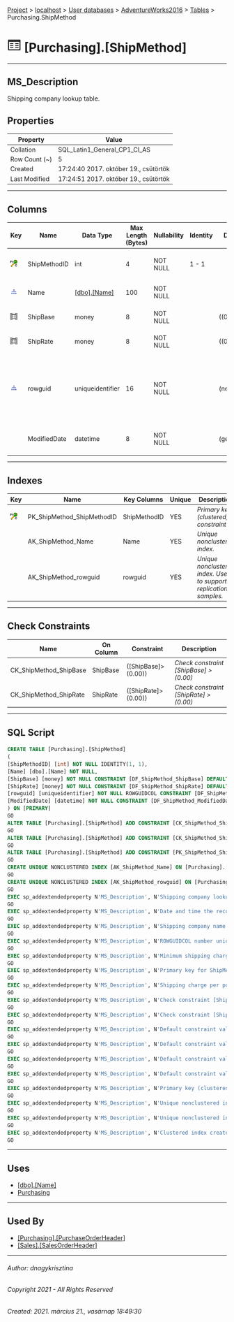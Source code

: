 #### 

[Project](../../../../index.md) > [localhost](../../../index.md) > [User databases](../../index.md) > [AdventureWorks2016](../index.md) > [Tables](Tables.md) > Purchasing.ShipMethod

# ![Tables](../../../../Images/Table32.png) [Purchasing].[ShipMethod]

---

## <a name="#description"></a>MS_Description

Shipping company lookup table.

## <a name="#properties"></a>Properties

| Property | Value |
|---|---|
| Collation | SQL_Latin1_General_CP1_CI_AS |
| Row Count (~) | 5 |
| Created | 17:24:40 2017. október 19., csütörtök |
| Last Modified | 17:24:51 2017. október 19., csütörtök |


---

## <a name="#columns"></a>Columns

| Key | Name | Data Type | Max Length (Bytes) | Nullability | Identity | Default | Description |
|---|---|---|---|---|---|---|---|
| [![Cluster Primary Key PK_ShipMethod_ShipMethodID: ShipMethodID](../../../../Images/pkcluster.png)](#indexes) | ShipMethodID | int | 4 | NOT NULL | 1 - 1 |  | _Primary key for ShipMethod records._ |
| [![Indexes AK_ShipMethod_Name](../../../../Images/Index.png)](#indexes) | Name | [[dbo].[Name]](../Programmability/Types/User-Defined_Data_Types/Name.md) | 100 | NOT NULL |  |  | _Shipping company name._ |
| [![Check Constraints CK_ShipMethod_ShipBase : ([ShipBase]>(0.00))](../../../../Images/c-constraint.png)](#checkconstraints) | ShipBase | money | 8 | NOT NULL |  | ((0.00)) | _Minimum shipping charge._ |
| [![Check Constraints CK_ShipMethod_ShipRate : ([ShipRate]>(0.00))](../../../../Images/c-constraint.png)](#checkconstraints) | ShipRate | money | 8 | NOT NULL |  | ((0.00)) | _Shipping charge per pound._ |
| [![Indexes AK_ShipMethod_rowguid](../../../../Images/Index.png)](#indexes) | rowguid | uniqueidentifier | 16 | NOT NULL |  | (newid()) | _ROWGUIDCOL number uniquely identifying the record. Used to support a merge replication sample._ |
|  | ModifiedDate | datetime | 8 | NOT NULL |  | (getdate()) | _Date and time the record was last updated._ |


---

## <a name="#indexes"></a>Indexes

| Key | Name | Key Columns | Unique | Description |
|---|---|---|---|---|
| [![Cluster Primary Key PK_ShipMethod_ShipMethodID: ShipMethodID](../../../../Images/pkcluster.png)](#indexes) | PK_ShipMethod_ShipMethodID | ShipMethodID | YES | _Primary key (clustered) constraint_ |
|  | AK_ShipMethod_Name | Name | YES | _Unique nonclustered index._ |
|  | AK_ShipMethod_rowguid | rowguid | YES | _Unique nonclustered index. Used to support replication samples._ |


---

## <a name="#checkconstraints"></a>Check Constraints

| Name | On Column | Constraint | Description |
|---|---|---|---|
| CK_ShipMethod_ShipBase | ShipBase | ([ShipBase]>(0.00)) | _Check constraint [ShipBase] > (0.00)_ |
| CK_ShipMethod_ShipRate | ShipRate | ([ShipRate]>(0.00)) | _Check constraint [ShipRate] > (0.00)_ |


---

## <a name="#sqlscript"></a>SQL Script

```sql
CREATE TABLE [Purchasing].[ShipMethod]
(
[ShipMethodID] [int] NOT NULL IDENTITY(1, 1),
[Name] [dbo].[Name] NOT NULL,
[ShipBase] [money] NOT NULL CONSTRAINT [DF_ShipMethod_ShipBase] DEFAULT ((0.00)),
[ShipRate] [money] NOT NULL CONSTRAINT [DF_ShipMethod_ShipRate] DEFAULT ((0.00)),
[rowguid] [uniqueidentifier] NOT NULL ROWGUIDCOL CONSTRAINT [DF_ShipMethod_rowguid] DEFAULT (newid()),
[ModifiedDate] [datetime] NOT NULL CONSTRAINT [DF_ShipMethod_ModifiedDate] DEFAULT (getdate())
) ON [PRIMARY]
GO
ALTER TABLE [Purchasing].[ShipMethod] ADD CONSTRAINT [CK_ShipMethod_ShipBase] CHECK (([ShipBase]>(0.00)))
GO
ALTER TABLE [Purchasing].[ShipMethod] ADD CONSTRAINT [CK_ShipMethod_ShipRate] CHECK (([ShipRate]>(0.00)))
GO
ALTER TABLE [Purchasing].[ShipMethod] ADD CONSTRAINT [PK_ShipMethod_ShipMethodID] PRIMARY KEY CLUSTERED  ([ShipMethodID]) ON [PRIMARY]
GO
CREATE UNIQUE NONCLUSTERED INDEX [AK_ShipMethod_Name] ON [Purchasing].[ShipMethod] ([Name]) ON [PRIMARY]
GO
CREATE UNIQUE NONCLUSTERED INDEX [AK_ShipMethod_rowguid] ON [Purchasing].[ShipMethod] ([rowguid]) ON [PRIMARY]
GO
EXEC sp_addextendedproperty N'MS_Description', N'Shipping company lookup table.', 'SCHEMA', N'Purchasing', 'TABLE', N'ShipMethod', NULL, NULL
GO
EXEC sp_addextendedproperty N'MS_Description', N'Date and time the record was last updated.', 'SCHEMA', N'Purchasing', 'TABLE', N'ShipMethod', 'COLUMN', N'ModifiedDate'
GO
EXEC sp_addextendedproperty N'MS_Description', N'Shipping company name.', 'SCHEMA', N'Purchasing', 'TABLE', N'ShipMethod', 'COLUMN', N'Name'
GO
EXEC sp_addextendedproperty N'MS_Description', N'ROWGUIDCOL number uniquely identifying the record. Used to support a merge replication sample.', 'SCHEMA', N'Purchasing', 'TABLE', N'ShipMethod', 'COLUMN', N'rowguid'
GO
EXEC sp_addextendedproperty N'MS_Description', N'Minimum shipping charge.', 'SCHEMA', N'Purchasing', 'TABLE', N'ShipMethod', 'COLUMN', N'ShipBase'
GO
EXEC sp_addextendedproperty N'MS_Description', N'Primary key for ShipMethod records.', 'SCHEMA', N'Purchasing', 'TABLE', N'ShipMethod', 'COLUMN', N'ShipMethodID'
GO
EXEC sp_addextendedproperty N'MS_Description', N'Shipping charge per pound.', 'SCHEMA', N'Purchasing', 'TABLE', N'ShipMethod', 'COLUMN', N'ShipRate'
GO
EXEC sp_addextendedproperty N'MS_Description', N'Check constraint [ShipBase] > (0.00)', 'SCHEMA', N'Purchasing', 'TABLE', N'ShipMethod', 'CONSTRAINT', N'CK_ShipMethod_ShipBase'
GO
EXEC sp_addextendedproperty N'MS_Description', N'Check constraint [ShipRate] > (0.00)', 'SCHEMA', N'Purchasing', 'TABLE', N'ShipMethod', 'CONSTRAINT', N'CK_ShipMethod_ShipRate'
GO
EXEC sp_addextendedproperty N'MS_Description', N'Default constraint value of GETDATE()', 'SCHEMA', N'Purchasing', 'TABLE', N'ShipMethod', 'CONSTRAINT', N'DF_ShipMethod_ModifiedDate'
GO
EXEC sp_addextendedproperty N'MS_Description', N'Default constraint value of NEWID()', 'SCHEMA', N'Purchasing', 'TABLE', N'ShipMethod', 'CONSTRAINT', N'DF_ShipMethod_rowguid'
GO
EXEC sp_addextendedproperty N'MS_Description', N'Default constraint value of 0.0', 'SCHEMA', N'Purchasing', 'TABLE', N'ShipMethod', 'CONSTRAINT', N'DF_ShipMethod_ShipBase'
GO
EXEC sp_addextendedproperty N'MS_Description', N'Default constraint value of 0.0', 'SCHEMA', N'Purchasing', 'TABLE', N'ShipMethod', 'CONSTRAINT', N'DF_ShipMethod_ShipRate'
GO
EXEC sp_addextendedproperty N'MS_Description', N'Primary key (clustered) constraint', 'SCHEMA', N'Purchasing', 'TABLE', N'ShipMethod', 'CONSTRAINT', N'PK_ShipMethod_ShipMethodID'
GO
EXEC sp_addextendedproperty N'MS_Description', N'Unique nonclustered index.', 'SCHEMA', N'Purchasing', 'TABLE', N'ShipMethod', 'INDEX', N'AK_ShipMethod_Name'
GO
EXEC sp_addextendedproperty N'MS_Description', N'Unique nonclustered index. Used to support replication samples.', 'SCHEMA', N'Purchasing', 'TABLE', N'ShipMethod', 'INDEX', N'AK_ShipMethod_rowguid'
GO
EXEC sp_addextendedproperty N'MS_Description', N'Clustered index created by a primary key constraint.', 'SCHEMA', N'Purchasing', 'TABLE', N'ShipMethod', 'INDEX', N'PK_ShipMethod_ShipMethodID'
GO

```


---

## <a name="#uses"></a>Uses

* [[dbo].[Name]](../Programmability/Types/User-Defined_Data_Types/Name.md)
* [Purchasing](../Security/Schemas/Purchasing.md)


---

## <a name="#usedby"></a>Used By

* [[Purchasing].[PurchaseOrderHeader]](PurchaseOrderHeader.md)
* [[Sales].[SalesOrderHeader]](SalesOrderHeader.md)


---

###### Author:  dnagykrisztina

###### Copyright 2021 - All Rights Reserved

###### Created: 2021. március 21., vasárnap 18:49:30

